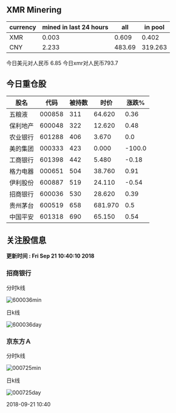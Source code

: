 ## XMR Minering

|currency|mined in last 24 hours|all|in pool|
|---|---|---|---|
|XMR|0.003|0.609|0.402|
|CNY|2.233|483.69|319.263|

今日美元对人民币 6.85	今日xmr对人民币793.7


## 今日重仓股 

|股名|代码|被持数|时价|涨跌%|
|---|---|---|---|---|
|五粮液|000858|311|64.620|0.36|
|保利地产|600048|322|12.620|0.48|
|农业银行|601288|406|3.670|0.0|
|美的集团|000333|423|0.000|-100.0|
|工商银行|601398|442|5.480|-0.18|
|格力电器|000651|504|38.760|0.91|
|伊利股份|600887|519|24.110|-0.54|
|招商银行|600036|530|28.620|0.39|
|贵州茅台|600519|658|681.970|0.5|
|中国平安|601318|690|65.150|0.54|

## 关注股信息
**更新时间 : Fri Sep 21 10:40:10 2018**
### 招商银行 
分时k线

![600036min](http://image.sinajs.cn/newchart/min/n/sh600036.gif)

日k线

![600036day](http://image.sinajs.cn/newchart/daily/n/sh600036.gif)

### 京东方Ａ 
分时k线

![000725min](http://image.sinajs.cn/newchart/min/n/sz000725.gif)

日k线

![000725day](http://image.sinajs.cn/newchart/daily/n/sz000725.gif)

2018-09-21 10:40